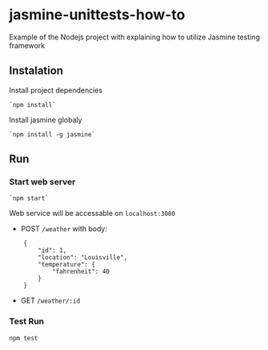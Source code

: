 # jasmine-unittests-how-to

Example of the Nodejs project with explaining how to utilize Jasmine testing framework

## Instalation 

Install project dependencies

    `npm install`


Install jasmine globaly

    `npm install -g jasmine`

## Run

### Start web server

    `npm start`

Web service will be accessable on `localhost:3000`

- POST `/weather` with body:

```
    {
        "id": 1,
        "location": "Louisville",
        "temperature": {
            "fahrenheit": 40
        }
    }
```

- GET `/weather/:id`

### Test Run

`npm test`
